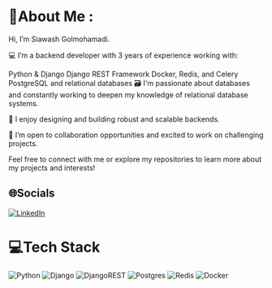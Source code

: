 # 💫About Me :
Hi, I’m Siawash Golmohamadi.

💻 I’m a backend developer with 3 years of experience working with:

Python & Django
Django REST Framework
Docker, Redis, and Celery
PostgreSQL and relational databases
🗃️ I'm passionate about databases and constantly working to deepen my knowledge of relational database systems.

🚀 I enjoy designing and building robust and scalable backends.

🤝 I’m open to collaboration opportunities and excited to work on challenging projects.

Feel free to connect with me or explore my repositories to learn more about my projects and interests!

## 🌐Socials
[![LinkedIn](https://img.shields.io/badge/LinkedIn-%230077B5.svg?logo=linkedin&logoColor=white)](https://linkedin.com/in/siawashgolmohammadi) 

# 💻Tech Stack
![Python](https://img.shields.io/badge/python-3670A0?style=for-the-badge&logo=python&logoColor=ffdd54) ![Django](https://img.shields.io/badge/django-%23092E20.svg?style=for-the-badge&logo=django&logoColor=white) ![DjangoREST](https://img.shields.io/badge/DJANGO-REST-ff1709?style=for-the-badge&logo=django&logoColor=white&color=ff1709&labelColor=gray) ![Postgres](https://img.shields.io/badge/postgres-%23316192.svg?style=for-the-badge&logo=postgresql&logoColor=white) ![Redis](https://img.shields.io/badge/redis-%23DD0031.svg?style=for-the-badge&logo=redis&logoColor=white) ![Docker](https://img.shields.io/badge/docker-%230db7ed.svg?style=for-the-badge&logo=docker&logoColor=white)
